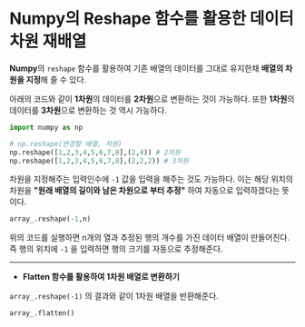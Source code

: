 # Numpy의 Reshape 함수를 활용한 데이터 차원 재배열
<b>Numpy</b>의 ```reshape``` 함수를 활용하여 기존 배열의 데이터를 그대로 유지한채 <b>배열의 차원을 지정</b>해 줄 수 있다.

아래의 코드와 같이 <b>1차원</b>의 데이터를 <b>2차원</b>으로 변환하는 것이 가능하다. 또한 <b>1차원</b>의 데이터를 <b>3차원</b>으로 변환하는 것 역시 가능하다.

```python
import numpy as np

# np.reshape(변경할 배열, 차원)
np.reshape([1,2,3,4,5,6,7,8],(2,4)) # 2차원
np.reshape([1,2,3,4,5,6,7,8],(2,2,2)) # 3차원
```

차원을 지정해주는 입력인수에 ```-1``` 값을 입력을 해주는 것도 가능하다. 
이는 해당 위치의 차원을 <b>"원래 배열의 길이와 남은 차원으로 부터 추정"</b> 하여 자동으로 입력하겠다는 뜻이다. 
```python
array_.reshape(-1,n)
```
위의 코드를 실행하면 n개의 열과 추정된 행의 개수를 가진 데이터 배열이 만들어진다. 즉 행의 위치에 ```-1``` 을 입력하면 행의 크기를 자동으로 추정해준다.

---
- <b>Flatten 함수를 활용하여 1차원 배열로 변환하기</b>

```array_.reshape(-1)``` 의 결과와 같이 1차원 배열을 반환해준다. 

```python
array_.flatten()
```
